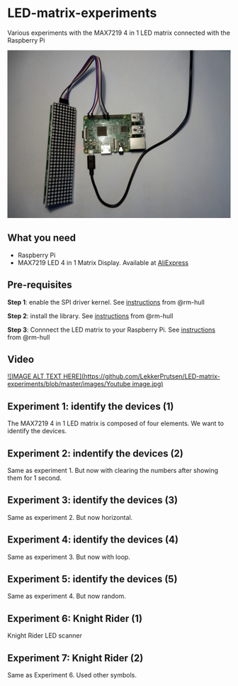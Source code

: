 # LED-matrix-experiments
Various experiments with the MAX7219 4 in 1 LED matrix connected with the Raspberry Pi

![Image](https://github.com/LekkerPrutsen/LED-matrix-experiments/blob/master/images/DSCN2036.JPG)


## What you need ##
- Raspberry Pi
- MAX7219 LED 4 in 1 Matrix Display. Available at [AliExpress](https://nl.aliexpress.com/item/MAX7219-Microcontroller-4-In-1-Display-with-5P-Line-Dot-Matrix-Module-for-Arduino/32669747663.html?spm=2114.13010608.0.0.gZJlAA&detailNewVersion=&categoryId=200003315)


## Pre-requisites ##
**Step 1**: enable the SPI driver kernel. See [instructions](https://github.com/rm-hull/max7219/blob/master/docs/install.rst) from @rm-hull

**Step 2**: install the library. See [instructions](https://github.com/rm-hull/max7219/blob/master/docs/install.rst) from @rm-hull

**Step 3**: Connnect the LED matrix to your Raspberry Pi. See [instructions](https://github.com/rm-hull/max7219/blob/master/docs/install.rst) from @rm-hull

## Video ##
[![IMAGE ALT TEXT HERE](https://github.com/LekkerPrutsen/LED-matrix-experiments/blob/master/images/Youtube image.jpg)](https://youtu.be/qZr_27tvujg)

## Experiment 1: identify the devices (1)
The MAX7219 4 in 1 LED matrix is composed of four elements. We want to identify the devices.


## Experiment 2: indentify the devices (2)
Same as experiment 1. But now with clearing the numbers after showing them for 1 second. 


## Experiment 3: identify the devices (3)
Same as experiment 2. But now horizontal.


## Experiment 4: identify the devices (4)
Same as experiment 3. But now with loop. 

## Experiment 5: identify the devices (5)
Same as experiment 4. But now random.

## Experiment 6: Knight Rider (1)
Knight Rider LED scanner

## Experiment 7: Knight Rider (2)
Same as Experiment 6. Used other symbols.

